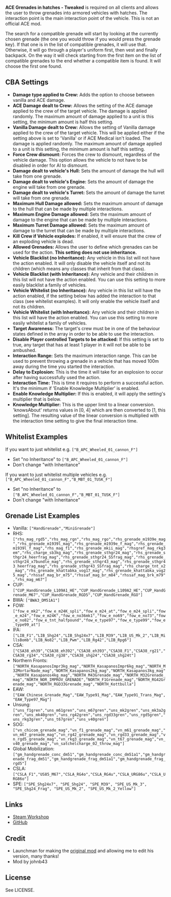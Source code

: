 **ACE Grenades in hatches - Tweaked** is required on all clients and allows the user to throw grenades into armored vehicles with hatches. The interaction point is the main interaction point of the vehicle. This is not an official ACE mod.

The search for a compatible grenade will start by looking at the currently chosen grenade (the one you would throw if you would press the grenade key). If that one is in the list of compatible grenades, it will use that. Otherwise, it will go through a player's uniform first, then vest and finally backpack. On the way it will check starting from the first item on the list of compatible grenades to the end whether a compatible item is found. It will choose the first one found.

<h2>CBA Settings</h2>

* **Damage type applied to Crew:** Adds the option to choose between vanilla and ACE damage.
* **ACE Damage dealt to Crew:** Allows the setting of the ACE damage applied to the crew of the target vehicle. The damage is applied randomly. The maximum amount of damage applied to a unit is this setting, the minimum amount is half this setting.
* **Vanilla Damage dealt to Crew:** Allows the setting of Vanilla damage applied to the crew of the target vehicle. This will be applied either if the setting above is set to 'Vanilla' or if ACE Medical isn't loaded. The damage is applied randomly. The maximum amount of damage applied to a unit is this setting, the minimum amount is half this setting.
* **Force Crew dismount:** Forces the crew to dismount, regardless of the vehicle damage. This option allows the vehicle to not have to be disabled in order for AI to dismount.
* **Damage dealt to vehicle's Hull:** Sets the amount of damage the hull will take from one grenade.
* **Damage dealt to vehicle's Engine:** Sets the amount of damage the engine will take from one grenade.
* **Damage dealt to vehicle's Turret:** Sets the amount of damage the turret will take from one grenade.
* **Maximum Hull Damage allowed:** Sets the maximum amount of damage to the hull that can be made by multiple interactions.
* **Maximum Engine Damage allowed:** Sets the maximum amount of damage to the engine that can be made by multiple interactions.
* **Maximum Turret Damage allowed:** Sets the maximum amount of damage to the turret that can be made by multiple interactions.
* **Kill Crew if Vehicle explodes:** If enabled, it will ensure that the crew of an exploding vehicle is dead.
* **Allowed Grenades:** Allows the user to define which grenades can be used for the action. **This setting does not use inheritance.**
* **Vehicle Blacklist (no Inheritance):** Any vehicle in this list will not have the action enabled. It will only disable the vehicle itself and not its children (which means any classes that inherit from that class).
* **Vehicle Blacklist (with Inheritance):** Any vehicle and their children in this list will not have the action enabled. You can use this setting to more easily blacklist a family of vehicles.
* **Vehicle Whitelist (no Inheritance):** Any vehicle in this list will have the action enabled, if the setting below has added the interaction to that class (see whitelist examples). It will only enable the vehicle itself and not its children.
* **Vehicle Whitelist (with Inheritance):** Any vehicle and their children in this list will have the action enabled. You can use this setting to more easily whitelist a family of vehicles.
* **Target Awareness:** The target's crew must be in one of the behaviour states defined in the array in order to be able to use the interaction.
* **Disable Player controlled Targets to be attacked:** If this setting is set to true, any target that has at least 1 player in it will not be able to be ambushed.
* **Interaction Range:** Sets the maximum interaction range. This can be used to prevent throwing a grenade in a vehicle that has moved 100m away during the time you started the interaction.
* **Delay to Explosion:** This is the time it will take for an explosion to occur after having successfully used the action.
* **Interaction Time:** This is time it requires to perform a successful action. It's the minimum if 'Enable Knowledge Multiplier' is enabled.
* **Enable Knowledge Multiplier:** If this is enabled, it will apply the setting's multiplier that is below.
* **Knowledge Multiplier:** This is the upper limit to a linear conversion. 'knowsAbout' returns values in [0, 4] which are then converted to [1, this setting]. The resulting value of the linear conversion is multiplied with the interaction time setting to give the final interaction time.

<h2>Whitelist Examples</h2>

If you want to just whitelist e.g. `["B_APC_Wheeled_01_cannon_F"]`
* Set "no Inheritance" to `["B_APC_Wheeled_01_cannon_F"]`
* Don't change "with Inheritance"

If you want to just whitelist multiple vehicles e.g. `["B_APC_Wheeled_01_cannon_F","B_MBT_01_TUSK_F"]`
* Set "no Inheritance" to `["B_APC_Wheeled_01_cannon_F","B_MBT_01_TUSK_F"]`
* Don't change "with Inheritance"

<h2>Grenade List Examples</h2>

* Vanilla: `["HandGrenade","MiniGrenade"]`
* RHS: `["rhs_mag_rgd5","rhs_mag_rgn","rhs_mag_rgo","rhs_grenade_m1939e_mag","rhs_grenade_m1939l_mag","rhs_grenade_m1939e_f_mag","rhs_grenade_m1939l_f_mag","rhs_mag_f1","rhs_grenade_mkii_mag","rhsgref_mag_rkg3em","rhs_charge_sb3kg_mag","rhs_grenade_sthgr24_mag","rhs_grenade_sthgr24_heerfrag_mag","rhs_grenade_sthgr24_SSfrag_mag","rhs_grenade_sthgr24_x7bundle_mag","rhs_grenade_sthgr43_mag","rhs_grenade_sthgr43_heerfrag_mag","rhs_grenade_sthgr43_SSfrag_mag","rhs_charge_tnt_x2_mag","rhs_grenade_khattabka_vog17_mag","rhs_grenade_khattabka_vog25_mag","rhssaf_mag_br_m75","rhssaf_mag_br_m84","rhssaf_mag_brk_m79","rhs_mag_m67"]`
* CUP: `["CUP_HandGrenade_L109A1_HE","CUP_HandGrenade_L109A2_HE","CUP_HandGrenade_M67","CUP_HandGrenade_RGD5","CUP_HandGrenade_RGO"]`
* BWA: `["BWA3_DM51A1"]`
* FOW: `["fow_e_mk2","fow_e_m24K_spli","fow_e_m24_at","fow_e_m24_spli","fow_e_m24","fow_e_m24K","fow_e_no36mk1","fow_e_no69","fow_e_no73","fow_e_no82","fow_e_tnt_halfpound","fow_e_type97","fow_e_type99","fow_e_type99_at"]`
* IFA: `["LIB_F1","LIB_Shg24","LIB_Shg24x7","LIB_M39","LIB_US_Mk_2","LIB_MillsBomb","LIB_No82","LIB_Pwm","LIB_Rg42","LIB_Rpg6"]`
* CSA: `["CSA38_eh39","CSA38_eh392","CSA38_eh393","CSA38_F1","CSA38_rg21","CSA38_rg34","CSA38_rg38","CSA38_shg24","CSA38_shg24t"]`
* Northern Fronts: `["NORTH_KasapanosImpr3kg_mag","NORTH_KasapanosImpr6kg_mag","NORTH_M32MortarNade_mag","NORTH_Kasapanos2kg_mag","NORTH_Kasapanos3kg_mag","NORTH_Kasapanos4kg_mag","NORTH_M43Grenade_mag","NORTH_M32Grenade_mag","NORTH_NOR_IMPROV_GRENADE","NORTH_F1Grenade_mag","NORTH_RG42Grenade_mag","NORTH_RGD33Grenade_mag","NORTH_Kottbulla"]`
* EAW: `["EAW_Chinese_Grenade_Mag","EAW_Type91_Mag","EAW_Type91_Trans_Mag","EAW_Type97_Mag"]`
* Unsung: `["uns_f1gren","uns_m61gren","uns_m67gren","uns_mk2gren","uns_mk3a2gren","uns_mk40gren","uns_rg42gren","uns_rgd33gren","uns_rgd5gren","uns_rkg3gren","uns_t67gren","uns_v40gren"]`
* SOG: `["vn_chicom_grenade_mag","vn_f1_grenade_mag","vn_m61_grenade_mag","vn_m67_grenade_mag","vn_rg42_grenade_mag","vn_rgd33_grenade_mag","vn_rgd5_grenade_mag","vn_rkg3_grenade_mag","vn_t67_grenade_mag","vn_v40_grenade_mag","vn_satchelcharge_02_throw_mag"]`
* Global Mobilization: `["gm_handgrenade_conc_dm51","gm_handgrenade_conc_dm51a1","gm_handgrenade_frag_dm51","gm_handgrenade_frag_dm51a1","gm_handgrenade_frag_rgd5"]`
* CSLA: `["CSLA_F1","US85_M67","CSLA_RG4o","CSLA_RG4u","CSLA_URG86u","CSLA_URG86o"]`
* SPE: `["SPE_Shg24x7", "SPE_Shg24", "SPE_M39", "SPE_US_Mk_3", "SPE_Shg24_Frag", "SPE_US_Mk_2", "SPE_US_Mk_2_Yellow"]`

<h2>Links</h2>

* [Steam Workshop](https://steamcommunity.com/sharedfiles/filedetails/?id=2418896377)
* [GitHub](https://github.com/johnb432/ACE-grenades-in-hatches)

<h2>Credit</h2>

* Launchman for making the [original mod](https://steamcommunity.com/sharedfiles/filedetails/?id=2398240266) and allowing me to edit his version, many thanks!
* Mod by johnb43

<h2>License</h2>

See LICENSE.
